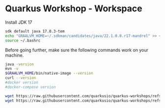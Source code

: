 # Quarkus Workshop - Workspace


Install JDK 17

```bash
sdk default java 17.0.3-tem
echo "GRAALVM_HOME=~/.sdkman/candidates/java/22.1.0.0.r17-mandrel" >> ~/.bashrc
source ~/.bashrc
```
Before going further, make sure the following commands work on your machine.

```bash
java -version
mvn -v
$GRAALVM_HOME/bin/native-image --version
curl --version
#docker version
#docker-compose version
```

```bash
wget https://raw.githubusercontent.com/quarkusio/quarkus-workshops/refs/heads/main/quarkus-workshop-super-heroes/dist/quarkus-super-heroes-workshop.zip
wget https://raw.githubusercontent.com/quarkusio/quarkus-workshops/refs/heads/main/quarkus-workshop-super-heroes/dist/quarkus-super-heroes-workshop-complete.zip
```